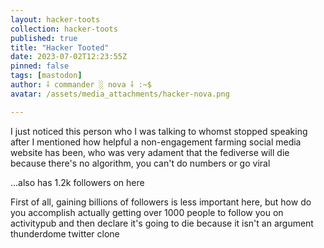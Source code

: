 ```yaml
---
layout: hacker-toots
collection: hacker-toots
published: true
title: "Hacker Tooted"
date: 2023-07-02T12:23:55Z
pinned: false
tags: [mastodon]
author: ⸸ commander ░ nova ⸸ :~$
avatar: /assets/media_attachments/hacker-nova.png

---
```


<p>I just noticed this person who I was talking to whomst stopped speaking after I mentioned how helpful a non-engagement farming social media website has been, who was very adament that the fediverse will die because there&#39;s no algorithm, you can&#39;t do numbers or go viral</p><p>...also has 1.2k followers on here</p><p>First of all, gaining billions of followers is less important here, but how do you accomplish actually getting over 1000 people to follow you on activitypub and then declare it&#39;s going to die because it isn&#39;t an argument thunderdome twitter clone</p>



